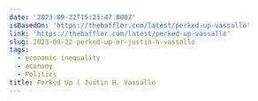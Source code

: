 ```yaml
---
date: '2023-09-22T15:23:47.000Z'
isBasedOn: 'https://thebaffler.com/latest/perked-up-vassallo'
link: 'https://thebaffler.com/latest/perked-up-vassallo'
slug: 2023-09-22-perked-up-or-justin-h-vassallo
tags:
  - economic inequality
  - economy
  - Politics
title: Perked Up | Justin H. Vassallo
---
```


